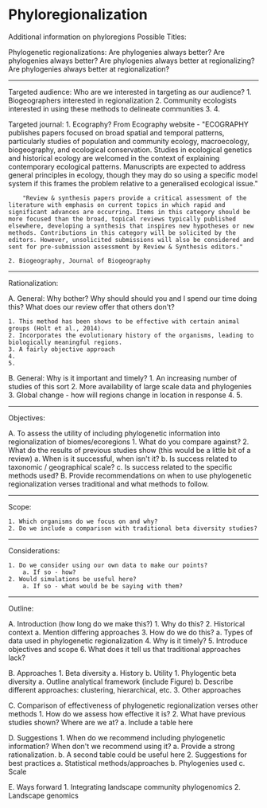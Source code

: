 # Phyloregionalization
Additional information on phyloregions
Possible Titles:

Phylogenetic regionalizations: Are phylogenies always better? 
Are phylogenies always better?
Are phylogenies always better at regionalizing?
Are phylogenies always better at regionalization?

_________________________________________________________________


Targeted audience:
Who are we interested in targeting as our audience?
	1. Biogeographers interested in regionalization
	2. Community ecologists interested in using these methods to delineate communities
	3. 
	4. 

Targeted journal:
	1. Ecography? 
		From Ecography website - "ECOGRAPHY publishes papers focused on broad spatial and temporal patterns, particularly studies of population and community ecology, macroecology, biogeography, and ecological conservation. Studies in ecological genetics and historical ecology are welcomed in the context of explaining contemporary ecological patterns. Manuscripts are expected to address general principles in ecology, though they may do so using a specific model system if this frames the problem relative to a generalised ecological issue."

		"Review & synthesis papers provide a critical assessment of the literature with emphasis on current topics in which rapid and significant advances are occurring. Items in this category should be more focused than the broad, topical reviews typically published elsewhere, developing a synthesis that inspires new hypotheses or new methods. Contributions in this category will be solicited by the editors. However, unsolicited submissions will also be considered and sent for pre-submission assessment by Review & Synthesis editors."

	2. Biogeography, Journal of Biogeography

___________________________________________________________________

Rationalization:

A. General: Why bother? Why should should you and I spend our time doing this? What does our review offer that others don't?

	1. This method has been shows to be effective with certain animal groups (Holt et al., 2014).
	2. Incorporates the evolutionary history of the organisms, leading to biologically meaningful regions.
	3. A fairly objective approach
	4. 
	5.

B. General: Why is it important and timely?
	1. An increasing number of studies of this sort
	2. More availability of large scale data and phylogenies
	3. Global change - how will regions change in location in response
	4. 
	5.

__________________________________________________________________________

Objectives:

A. To assess the utility of including phylogenetic information into regionalization of biomes/ecoregions
	1. What do you compare against?
	2. What do the results of previous studies show (this would be a little bit of a review)
		a. When is it successful, when isn't it?
		b. Is success related to taxonomic / geographical scale?
		c. Is success related to the specific methods used?
B. Provide recommendations on when to use phylogenetic regionalization verses traditional and what methods to follow.
_______________________________________________________________________

Scope:

	1. Which organisms do we focus on and why?
	2. Do we include a comparison with traditional beta diversity studies?

_______________________________________________________________________


Considerations:

	1. Do we consider using our own data to make our points?
		a. If so - how?
	2. Would simulations be useful here?
		a. If so - what would be be saying with them?

_______________________________________________________________________

Outline:


A. Introduction (how long do we make this?)
	1. Why do this?
	2. Historical context
		a. Mention differing approaches
	3. How do we do this?
		a. Types of data used in phylogenetic regionalization
	4. Why is it timely?
	5. Introduce objectives and scope
	6. What does it tell us that traditional approaches lack?

B. Approaches
	1. Beta diversity
		a. History
		b. Utility
	1. Phylogentic beta diversity
		a. Outline analytical framework (include Figure)
		b. Describe different approaches: clustering, hierarchical, etc.
	3. Other approaches


C. Comparison of effectiveness of phylogenetic regionalization verses other methods
	1. How do we assess how effective it is?
	2. What have previous studies shown? Where are we at?
		a. Include a table here

D. Suggestions
	1. When do we recommend including phylogenetic information? When don't we recommend using it?
		a. Provide a strong rationalization.
		b. A second table could be useful here
	2. Suggestions for best practices
		a. Statistical methods/approaches
		b. Phylogenies used
		c. Scale

E. Ways forward
	1. Integrating landscape community phylogenomics
	2. Landscape genomics
